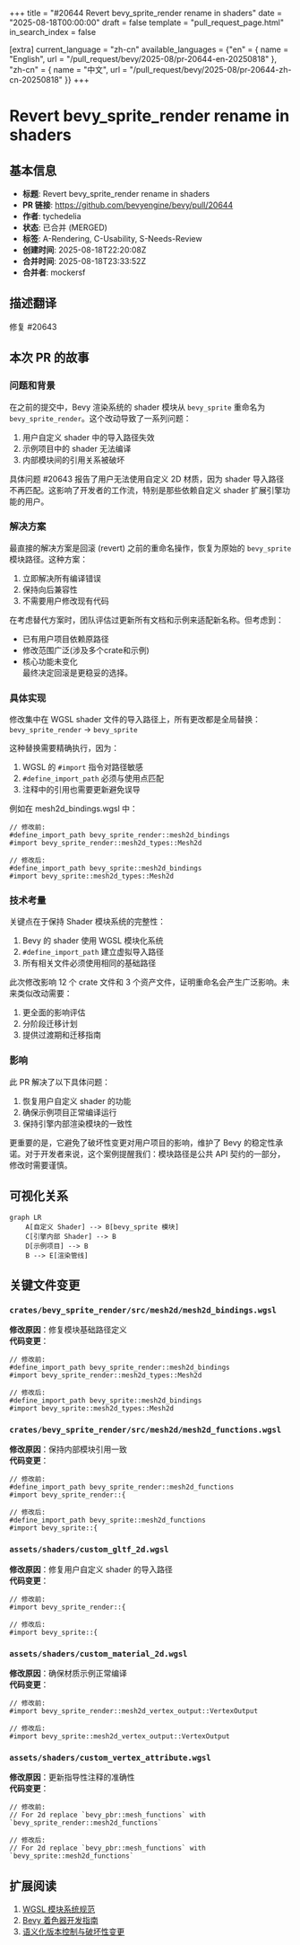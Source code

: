 +++
title = "#20644 Revert bevy_sprite_render rename in shaders"
date = "2025-08-18T00:00:00"
draft = false
template = "pull_request_page.html"
in_search_index = false

[extra]
current_language = "zh-cn"
available_languages = {"en" = { name = "English", url = "/pull_request/bevy/2025-08/pr-20644-en-20250818" }, "zh-cn" = { name = "中文", url = "/pull_request/bevy/2025-08/pr-20644-zh-cn-20250818" }}
+++

# Revert bevy_sprite_render rename in shaders

## 基本信息
- **标题**: Revert bevy_sprite_render rename in shaders
- **PR 链接**: https://github.com/bevyengine/bevy/pull/20644
- **作者**: tychedelia
- **状态**: 已合并 (MERGED)
- **标签**: A-Rendering, C-Usability, S-Needs-Review
- **创建时间**: 2025-08-18T22:20:08Z
- **合并时间**: 2025-08-18T23:33:52Z
- **合并者**: mockersf

## 描述翻译
修复 #20643

## 本次 PR 的故事

### 问题和背景
在之前的提交中，Bevy 渲染系统的 shader 模块从 `bevy_sprite` 重命名为 `bevy_sprite_render`。这个改动导致了一系列问题：  
1. 用户自定义 shader 中的导入路径失效  
2. 示例项目中的 shader 无法编译  
3. 内部模块间的引用关系被破坏  

具体问题 #20643 报告了用户无法使用自定义 2D 材质，因为 shader 导入路径不再匹配。这影响了开发者的工作流，特别是那些依赖自定义 shader 扩展引擎功能的用户。

### 解决方案
最直接的解决方案是回滚 (revert) 之前的重命名操作，恢复为原始的 `bevy_sprite` 模块路径。这种方案：  
1. 立即解决所有编译错误  
2. 保持向后兼容性  
3. 不需要用户修改现有代码  

在考虑替代方案时，团队评估过更新所有文档和示例来适配新名称。但考虑到：  
- 已有用户项目依赖原路径  
- 修改范围广泛(涉及多个crate和示例)  
- 核心功能未变化  
最终决定回滚是更稳妥的选择。

### 具体实现
修改集中在 WGSL shader 文件的导入路径上，所有更改都是全局替换：  
`bevy_sprite_render` → `bevy_sprite`  

这种替换需要精确执行，因为：  
1. WGSL 的 `#import` 指令对路径敏感  
2. `#define_import_path` 必须与使用点匹配  
3. 注释中的引用也需要更新避免误导  

例如在 mesh2d_bindings.wgsl 中：
```wgsl
// 修改前:
#define_import_path bevy_sprite_render::mesh2d_bindings
#import bevy_sprite_render::mesh2d_types::Mesh2d

// 修改后:
#define_import_path bevy_sprite::mesh2d_bindings
#import bevy_sprite::mesh2d_types::Mesh2d
```

### 技术考量
关键点在于保持 Shader 模块系统的完整性：  
1. Bevy 的 shader 使用 WGSL 模块化系统  
2. `#define_import_path` 建立虚拟导入路径  
3. 所有相关文件必须使用相同的基础路径  

此次修改影响 12 个 crate 文件和 3 个资产文件，证明重命名会产生广泛影响。未来类似改动需要：  
1. 更全面的影响评估  
2. 分阶段迁移计划  
3. 提供过渡期和迁移指南

### 影响
此 PR 解决了以下具体问题：  
1. 恢复用户自定义 shader 的功能  
2. 确保示例项目正常编译运行  
3. 保持引擎内部渲染模块的一致性  

更重要的是，它避免了破坏性变更对用户项目的影响，维护了 Bevy 的稳定性承诺。对于开发者来说，这个案例提醒我们：模块路径是公共 API 契约的一部分，修改时需要谨慎。

## 可视化关系
```mermaid
graph LR
    A[自定义 Shader] --> B[bevy_sprite 模块]
    C[引擎内部 Shader] --> B
    D[示例项目] --> B
    B --> E[渲染管线]
```

## 关键文件变更

### `crates/bevy_sprite_render/src/mesh2d/mesh2d_bindings.wgsl`
**修改原因**：修复模块基础路径定义  
**代码变更**：
```wgsl
// 修改前:
#define_import_path bevy_sprite_render::mesh2d_bindings
#import bevy_sprite_render::mesh2d_types::Mesh2d

// 修改后:
#define_import_path bevy_sprite::mesh2d_bindings
#import bevy_sprite::mesh2d_types::Mesh2d
```

### `crates/bevy_sprite_render/src/mesh2d/mesh2d_functions.wgsl`
**修改原因**：保持内部模块引用一致  
**代码变更**：
```wgsl
// 修改前:
#define_import_path bevy_sprite_render::mesh2d_functions
#import bevy_sprite_render::{

// 修改后:
#define_import_path bevy_sprite::mesh2d_functions
#import bevy_sprite::{
```

### `assets/shaders/custom_gltf_2d.wgsl`
**修改原因**：修复用户自定义 shader 的导入路径  
**代码变更**：
```wgsl
// 修改前:
#import bevy_sprite_render::{

// 修改后:
#import bevy_sprite::{
```

### `assets/shaders/custom_material_2d.wgsl`
**修改原因**：确保材质示例正常编译  
**代码变更**：
```wgsl
// 修改前:
#import bevy_sprite_render::mesh2d_vertex_output::VertexOutput

// 修改后:
#import bevy_sprite::mesh2d_vertex_output::VertexOutput
```

### `assets/shaders/custom_vertex_attribute.wgsl`
**修改原因**：更新指导性注释的准确性  
**代码变更**：
```wgsl
// 修改前:
// For 2d replace `bevy_pbr::mesh_functions` with `bevy_sprite_render::mesh2d_functions`

// 修改后:
// For 2d replace `bevy_pbr::mesh_functions` with `bevy_sprite::mesh2d_functions`
```

## 扩展阅读
1. [WGSL 模块系统规范](https://gpuweb.github.io/gpuweb/wgsl/#imports)  
2. [Bevy 着色器开发指南](https://github.com/bevyengine/bevy/blob/main/docs/shader_book.md)  
3. [语义化版本控制与破坏性变更](https://semver.org/#spec-item-8)